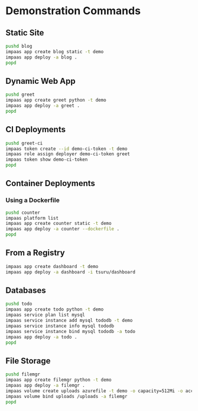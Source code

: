# Demonstration Commands
## Static Site
```sh
pushd blog
impaas app create blog static -t demo
impaas app deploy -a blog .
popd
```

## Dynamic Web App
```sh
pushd greet
impaas app create greet python -t demo
impaas app deploy -a greet .
popd
```

## CI Deployments
```sh
pushd greet-ci
impaas token create --id demo-ci-token -t demo
impaas role assign deployer demo-ci-token greet
impaas token show demo-ci-token
popd
```

## Container Deployments
### Using a Dockerfile
```sh
pushd counter
impaas platform list
impaas app create counter static -t demo
impaas app deploy -a counter --dockerfile .
popd
```

## From a Registry
```sh
impaas app create dashboard -t demo
impaas app deploy -a dashboard -i tsuru/dashboard
```

## Databases
```sh
pushd todo
impaas app create todo python -t demo
impaas service plan list mysql
impaas service instance add mysql tododb -t demo
impaas service instance info mysql tododb
impaas service instance bind mysql tododb -a todo
impaas app deploy -a todo .
popd
```

## File Storage
```sh
pushd filemgr
impaas app create filemgr python -t demo
impaas app deploy -a filemgr .
impaas volume create uploads azurefile -t demo -o capacity=512Mi -o access-modes=ReadWriteMany -p local
impaas volume bind uploads /uploads -a filemgr
popd
```
